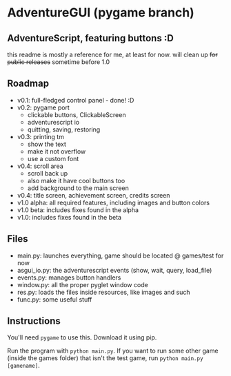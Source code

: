 # AdventureGUI (pygame branch)
## AdventureScript, featuring buttons :D
this readme is mostly a reference for me, at least for now. will clean up ~~for public releases~~ sometime before 1.0

## Roadmap
- v0.1: full-fledged control panel - done! :D
- v0.2: pygame port
    - clickable buttons, ClickableScreen
    - adventurescript io
    - quitting, saving, restoring
- v0.3: printing tm
    - show the text
    - make it not overflow
    - use a custom font
- v0.4: scroll area
    - scroll back up
    - also make it have cool buttons too
    - add background to the main screen
- v0.4: title screen, achievement screen, credits screen
- v1.0 alpha: all required features, including images and button colors
- v1.0 beta: includes fixes found in the alpha
- v1.0: includes fixes found in the beta

## Files
* main.py: launches everything, game should be located @ games/test for now
* asgui_io.py: the adventurescript events (show, wait, query, load_file)
* events.py: manages button handlers
* window.py: all the proper pyglet window code
* res.py: loads the files inside resources, like images and such
* func.py: some useful stuff

## Instructions
You'll need `pygame` to use this. Download it using pip.

Run the program with `python main.py`. If you want to run some other game (inside the games folder) that isn't the test game, run `python main.py [gamename]`.